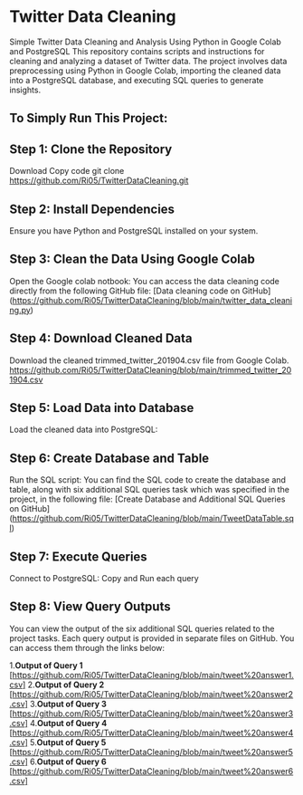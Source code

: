 # Twitter Data Cleaning

Simple Twitter Data Cleaning and Analysis Using Python in Google Colab and PostgreSQL
This repository contains scripts and instructions for cleaning and analyzing a dataset of Twitter data. The project involves data preprocessing using Python in Google Colab, importing the cleaned data into a PostgreSQL database, and executing SQL queries to generate insights.

## To Simply Run This Project:

## Step 1: Clone the Repository

Download
Copy code
git clone https://github.com/Ri05/TwitterDataCleaning.git

## Step 2: Install Dependencies

Ensure you have Python and PostgreSQL installed on your system.

## Step 3: Clean the Data Using Google Colab

Open the Google colab notbook: You can access the data cleaning code directly from the following GitHub file:
[Data cleaning code on GitHub]
(https://github.com/Ri05/TwitterDataCleaning/blob/main/twitter_data_cleaning.py)

## Step 4: Download Cleaned Data
Download the cleaned trimmed_twitter_201904.csv file from Google Colab.
https://github.com/Ri05/TwitterDataCleaning/blob/main/trimmed_twitter_201904.csv

## Step 5: Load Data into Database
Load the cleaned data into PostgreSQL:

## Step 6: Create Database and Table
Run the SQL script: You can find the SQL code to create the database and table, along with six additional SQL queries task which was specified in the project, in the following file:
[Create Database and Additional SQL Queries on GitHub]
(https://github.com/Ri05/TwitterDataCleaning/blob/main/TweetDataTable.sql)

## Step 7: Execute Queries
Connect to PostgreSQL: Copy and Run each query

## Step 8: View Query Outputs
You can view the output of the six additional SQL queries related to the project tasks.
Each query output is provided in separate files on GitHub.
You can access them through the links below:

1.**Output of Query 1**
[https://github.com/Ri05/TwitterDataCleaning/blob/main/tweet%20answer1.csv]
2.**Output of Query 2**
[https://github.com/Ri05/TwitterDataCleaning/blob/main/tweet%20answer2.csv]
3.**Output of Query 3**
[https://github.com/Ri05/TwitterDataCleaning/blob/main/tweet%20answer3.csv]
4.**Output of Query 4**
[https://github.com/Ri05/TwitterDataCleaning/blob/main/tweet%20answer4.csv]
5.**Output of Query 5**
[https://github.com/Ri05/TwitterDataCleaning/blob/main/tweet%20answer5.csv]
6.**Output of Query 6**
[https://github.com/Ri05/TwitterDataCleaning/blob/main/tweet%20answer6.csv]


